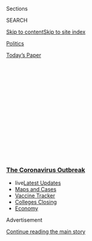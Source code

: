 <div id="app">

<div>

<div>

<div>

<div class="NYTAppHideMasthead css-1q2w90k e1suatyy0">

<div class="section css-ui9rw0 e1suatyy2">

<div class="css-eph4ug er09x8g0">

<div class="css-6n7j50">

</div>

<span class="css-1dv1kvn">Sections</span>

<div class="css-10488qs">

<span class="css-1dv1kvn">SEARCH</span>

</div>

[Skip to content](#site-content)[Skip to site
index](#site-index)

</div>

<div id="masthead-section-label" class="css-1wr3we4 eaxe0e00">

[Politics](https://www.nytimes3xbfgragh.onion/section/politics)

</div>

<div class="css-10698na e1huz5gh0">

</div>

</div>

<div id="masthead-bar-one" class="section hasLinks css-15hmgas e1csuq9d3">

<div class="css-uqyvli e1csuq9d0">

</div>

<div class="css-1uqjmks e1csuq9d1">

</div>

<div class="css-9e9ivx">

[](https://myaccount.nytimes3xbfgragh.onion/auth/login?response_type=cookie&client_id=vi)

</div>

<div class="css-1bvtpon e1csuq9d2">

[Today’s
Paper](https://www.nytimes3xbfgragh.onion/section/todayspaper)

</div>

</div>

</div>

</div>

<div data-aria-hidden="false">

<div id="site-content" data-role="main">

<div>

<div class="css-1aor85t" style="opacity:0.000000001;z-index:-1;visibility:hidden">

<div class="css-1hqnpie">

<div class="css-epjblv">

<span class="css-17xtcya">[Politics](/section/politics)</span><span class="css-x15j1o">|</span><span class="css-fwqvlz">Pfizer
Gets $1.95 Billion to Produce Coronavirus Vaccine by Year’s
End</span>

</div>

<div class="css-k008qs">

<div class="css-1iwv8en">

<span class="css-18z7m18"></span>

<div>

</div>

</div>

<span class="css-1n6z4y">https://nyti.ms/2OOem6k</span>

<div class="css-1705lsu">

<div class="css-4xjgmj">

<div class="css-4skfbu" data-role="toolbar" data-aria-label="Social Media Share buttons, Save button, and Comments Panel with current comment count" data-testid="share-tools">

  - 
  - 
  - 
  - 
    
    <div class="css-6n7j50">
    
    </div>

  - 
  - 

</div>

</div>

</div>

</div>

</div>

</div>

<div class="css-13pd83m">

<div class="css-l9svim">

### [<span class="css-pa1jbp"><span class="css-1rxm0ex">The Coronavirus</span><span class="css-1rxm0ex"> Outbreak</span></span>](https://www.nytimes3xbfgragh.onion/news-event/coronavirus?name=styln-coronavirus-national&region=TOP_BANNER&variant=undefined&block=storyline_menu_recirc&action=click&pgtype=Article&impression_id=d34e7cb0-e395-11ea-81b0-ed0ce085a510)

  - <span class="css-ousu42"><span class="css-12clwdu">live</span>[Latest
    Updates](https://www.nytimes3xbfgragh.onion/2020/08/21/world/covid-19-coronavirus.html?name=styln-coronavirus-national&region=TOP_BANNER&variant=undefined&block=storyline_menu_recirc&action=click&pgtype=Article&impression_id=d34e7cb1-e395-11ea-81b0-ed0ce085a510)</span>
  - <span class="css-ousu42">[Maps and
    Cases](https://www.nytimes3xbfgragh.onion/interactive/2020/us/coronavirus-us-cases.html?name=styln-coronavirus-national&region=TOP_BANNER&variant=undefined&block=storyline_menu_recirc&action=click&pgtype=Article&impression_id=d34e7cb2-e395-11ea-81b0-ed0ce085a510)</span>
  - <span class="css-ousu42">[Vaccine
    Tracker](https://www.nytimes3xbfgragh.onion/interactive/2020/science/coronavirus-vaccine-tracker.html?name=styln-coronavirus-national&region=TOP_BANNER&variant=undefined&block=storyline_menu_recirc&action=click&pgtype=Article&impression_id=d34e7cb3-e395-11ea-81b0-ed0ce085a510)</span>
  - <span class="css-ousu42">[Colleges
    Closing](https://www.nytimes3xbfgragh.onion/2020/08/19/us/colleges-closing-covid.html?name=styln-coronavirus-national&region=TOP_BANNER&variant=undefined&block=storyline_menu_recirc&action=click&pgtype=Article&impression_id=d34e7cb4-e395-11ea-81b0-ed0ce085a510)</span>
  - <span class="css-ousu42">[Economy](https://www.nytimes3xbfgragh.onion/live/2020/08/20/business/stock-market-today-coronavirus?name=styln-coronavirus-national&region=TOP_BANNER&variant=undefined&block=storyline_menu_recirc&action=click&pgtype=Article&impression_id=d34e7cb5-e395-11ea-81b0-ed0ce085a510)</span>

</div>

</div>

<div id="top-wrapper" class="css-1sy8kpn">

<div id="top-slug" class="css-l9onyx">

Advertisement

</div>

[Continue reading the main
story](#after-top)

<div class="ad top-wrapper" style="text-align:center;height:100%;display:block;min-height:250px">

<div id="top" class="place-ad" data-position="top" data-size-key="top">

</div>

</div>

<div id="after-top">

</div>

</div>

<div>

<div id="sponsor-wrapper" class="css-1hyfx7x">

<div id="sponsor-slug" class="css-19vbshk">

Supported by

</div>

[Continue reading the main
story](#after-sponsor)

<div id="sponsor" class="ad sponsor-wrapper" style="text-align:center;height:100%;display:block">

</div>

<div id="after-sponsor">

</div>

</div>

<div class="css-186x18t">

</div>

<div class="css-1vkm6nb ehdk2mb0">

# Pfizer Gets $1.95 Billion to Produce Coronavirus Vaccine by Year’s End

</div>

Two pharmaceutical companies announced a nearly $2 billion contract for
600 million doses of a vaccine, with the first 100 million promised
before the end of the year.

<div class="css-79elbk" data-testid="photoviewer-wrapper">

<div class="css-z3e15g" data-testid="photoviewer-wrapper-hidden">

</div>

<div class="css-1a48zt4 ehw59r15" data-testid="photoviewer-children">

![<span class="css-16f3y1r e13ogyst0" data-aria-hidden="true">The first
patient enrolled in Pfizer’s Covid-19 vaccine trial receiving an
injection at the University of Maryland School of Medicine in Baltimore
in
May.</span><span class="css-cnj6d5 e1z0qqy90" itemprop="copyrightHolder"><span class="css-1ly73wi e1tej78p0">Credit...</span><span><span>University
of Maryland School of Medicine, via Associated
Press</span></span></span>](https://static01.graylady3jvrrxbe.onion/images/2020/07/22/us/politics/22dc-virus-vaccine/merlin_174113568_f0395436-1ab7-4df9-86d6-fd1b39b08578-articleLarge.jpg?quality=75&auto=webp&disable=upscale)

</div>

</div>

<div class="css-18e8msd">

<div class="css-vp77d3 epjyd6m0">

<div class="css-1baulvz">

By [<span class="css-1baulvz" itemprop="name">Noah
Weiland</span>](https://www.nytimes3xbfgragh.onion/by/noah-weiland),
[<span class="css-1baulvz" itemprop="name">Denise
Grady</span>](https://www.nytimes3xbfgragh.onion/by/denise-grady) and
[<span class="css-1baulvz last-byline" itemprop="name">David E.
Sanger</span>](https://www.nytimes3xbfgragh.onion/by/david-e-sanger)

</div>

</div>

  - 
    
    <div class="css-ld3wwf e16638kd2">
    
    Published July 22, 2020Updated July 30,
    2020
    
    </div>

  - 
    
    <div class="css-4xjgmj">
    
    <div class="css-pvvomx" data-role="toolbar" data-aria-label="Social Media Share buttons, Save button, and Comments Panel with current comment count" data-testid="share-tools">
    
      - 
      - 
      - 
      - 
        
        <div class="css-6n7j50">
        
        </div>
    
      - 
      - 
    
    </div>
    
    </div>

</div>

</div>

<div class="section meteredContent css-1r7ky0e" name="articleBody" itemprop="articleBody">

<div class="css-1fanzo5 StoryBodyCompanionColumn">

<div class="css-53u6y8">

WASHINGTON — As nations around the world race to lock up [coronavirus
vaccines](https://www.nytimes3xbfgragh.onion/2020/07/27/health/moderna-vaccine-covid.html)
even before they are ready, the Trump administration on Wednesday made
one of the largest investments yet, announcing a nearly $2 billion
contract with
[Pfizer](https://www.nytimes3xbfgragh.onion/2020/07/27/health/moderna-vaccine-covid.html)
and a German biotechnology company for 100 million doses by December.

The contract is part of what the White House calls the Warp Speed
project, an effort to drastically shorten the time it would take to
manufacture and distribute a working
[vaccine](https://www.nytimes3xbfgragh.onion/2020/07/22/upshot/vaccine-coronavirus-government-purchase.html).
So far, the United States has put money into more than a half dozen
efforts, hoping to build manufacturing ability for an eventual
breakthrough.

Europe has a parallel effort underway. Germany recently took a 23
percent stake in a German firm, CureVac, that [President Trump once
tried to
lure](https://www.nytimes3xbfgragh.onion/2020/03/15/world/europe/cornonavirus-vaccine-us-germany.html)
to American shores in hopes that its vaccine, if successful, would be
distributed in the United States first. A [European-led fund-raising
effort in
May](https://www.nytimes3xbfgragh.onion/2020/05/04/world/europe/eu-coronavirus-vaccine.html)
brought $8 billion in pledges from the world’s governments,
philanthropists and leaders for coronavirus vaccine research, even with
the United States sitting out the conference.

China, meantime, has militarized the effort: Researchers associated with
the Academy of Military Medical Sciences have developed one of China’s
leading vaccine candidates, and another Chinese firm, Sinopharm Group,
announced in June that it was beginning Phase 3 trials in the United
Arab Emirates.

</div>

</div>

<div class="css-1fanzo5 StoryBodyCompanionColumn">

<div class="css-53u6y8">

The Pfizer contract, an agreement to ensure the pharmaceutical giant has
a market for its work, is the biggest splash yet by the Americans. No
vaccine has yet been developed, and it is not clear whether the Pfizer
version will work. But if the vaccine being produced by Pfizer and
BioNTech, the German firm, proves to be safe and effective in clinical
trials, the companies say they could manufacture those first 100 million
doses by the end of the year.

Under [the
arrangement](https://www.businesswire.com/news/home/20200722005438/en/Pfizer-BioNTech-Announce-Agreement-U.S.-Government-600),
the federal government would obtain that first batch for $1.95 billion,
or about $20 a dose, with the rights to acquire up to 500 million more,
or 600 million total. Americans would receive the vaccine for free.
Before it could be distributed, it would need emergency approval by the
Food and Drug Administration. But the U.S. government does not pay the
nearly $2 billion until the drug is approved and the first 100 million
doses are delivered.

Pfizer said that large-scale safety and efficacy trials were to begin
this month, with regulatory review set for as early as October, although
nothing was guaranteed.

“Depending on success in clinical trials, today’s agreement will enable
the delivery of approximately 100 million doses of vaccine being
developed by Pfizer and BioNTech,” Alex M. Azar II, the health
secretary, said in a statement announcing the deal.

On Monday, Pfizer and
[AstraZeneca](https://www.nytimes3xbfgragh.onion/2020/05/21/health/coronavirus-vaccine-astrazeneca.html),
a British-Swedish drug company developing a potential
[vaccine](https://www.nytimes3xbfgragh.onion/interactive/2020/06/09/magazine/covid-vaccine.html)
with Oxford University, [released
data](https://www.nytimes3xbfgragh.onion/2020/07/20/world/covid-coronavirus-vaccine.html)
suggesting that their vaccines could stimulate strong immune responses
with only minor side effects.

</div>

</div>

<div class="css-1fanzo5 StoryBodyCompanionColumn">

<div class="css-53u6y8">

But unlike AstraZeneca, which has also obtained funding from the U.S.
government, Pfizer did not receive a contract for its earlier research
and development efforts — only for the doses and their
distribution.

<div id="NYT_MAIN_CONTENT_1_REGION" class="css-9tf9ac">

<div>

<div id="styln-covid-updates-world" class="section interactive-content interactive-size-medium css-1ftcdic">

<div class="css-17ih8de interactive-body">

<div id="styln-briefing-block" data-asset-id="QXJ0aWNsZTpueXQ6Ly9hcnRpY2xlLzVlZmEyNmIwLWIwYjYtNTdiMC05OWRjLWUwZWIwZmI0NGJlZg==">

<div class="briefing-block-header-section">

# [Latest Updates: The Coronavirus Outbreak](https://www.nytimes3xbfgragh.onion/2020/08/21/world/covid-19-coronavirus.html?action=click&pgtype=Article&state=default&region=MAIN_CONTENT_1&context=storylines_live_updates)

<div class="briefing-block-ts">

Updated 2020-08-21T09:57:24.778Z

</div>

</div>

  - [Shutdowns, warnings and scoldings follow gatherings on college
    campuses.](https://www.nytimes3xbfgragh.onion/2020/08/21/world/covid-19-coronavirus.html?action=click&pgtype=Article&state=default&region=MAIN_CONTENT_1&context=storylines_live_updates#link-4690b6aa)
  - [As he accepts the Democratic nomination, Biden knocks Trump’s
    pandemic
    response.](https://www.nytimes3xbfgragh.onion/2020/08/21/world/covid-19-coronavirus.html?action=click&pgtype=Article&state=default&region=MAIN_CONTENT_1&context=storylines_live_updates#link-324af071)
  - [Hundreds of doctors in Kenya go on strike over their pay and
    protective
    gear.](https://www.nytimes3xbfgragh.onion/2020/08/21/world/covid-19-coronavirus.html?action=click&pgtype=Article&state=default&region=MAIN_CONTENT_1&context=storylines_live_updates#link-35890b73)

<div class="briefing-block-footer">

<div class="briefing-block-footer-meta">

[See more
updates](https://www.nytimes3xbfgragh.onion/2020/08/21/world/covid-19-coronavirus.html?action=click&pgtype=Article&state=default&region=MAIN_CONTENT_1&context=storylines_live_updates)

</div>

<div class="briefing-block-briefinglinks">

<span>More live coverage:</span>
[Markets](https://www.nytimes3xbfgragh.onion/live/2020/08/20/business/stock-market-today-coronavirus?action=click&pgtype=Article&state=default&region=MAIN_CONTENT_1&context=storylines_live_updates)

</div>

</div>

</div>

</div>

</div>

</div>

</div>

By refusing funding up until now, Pfizer was able to avoid drawn-out
contractual negotiations and get its vaccine to trials, company
officials say.

“We didn’t accept the federal government funding solely for the reason
that we wanted to be able to move as quickly as possible with our
vaccine candidate into the clinic,” John Young, Pfizer’s chief business
officer, said on Tuesday at [a congressional
hearing](https://www.nytimes3xbfgragh.onion/2020/07/21/health/covid-19-vaccine-coronavirus-moderna-pfizer.html)
with executives from five vaccine manufacturers.

Pfizer and BioNTech are developing a
[vaccine](https://www.nytimes3xbfgragh.onion/2020/05/15/us/politics/coronavirus-vaccine-timeline.html)
candidate that uses genetic material from the virus, [known as messenger
RNA](https://www.nytimes3xbfgragh.onion/2020/05/05/health/pfizer-vaccine-coronavirus.html),
to stimulate the immune system without making the recipient sick. The
technology can create a vaccine quickly, but has not yet produced one
that has been approved and
marketed.

[Moderna](https://www.nytimes3xbfgragh.onion/2020/07/27/health/moderna-vaccine-covid.html),
a Massachusetts biotech company, received $483 million from the U.S.
government for its vaccine development and is also using mRNA
technology. By putting the might of an industry giant behind it, Pfizer
is making the technology mainstream.

<div id="NYT_MAIN_CONTENT_2_REGION" class="css-9tf9ac">

<div>

</div>

</div>

The lack of a track record has prompted some skepticism about this
approach, but Dr. Kathrin Jansen, a senior vice president and the head
of vaccine research and development at Pfizer, dismissed the criticism.

“That’s not a scientific mind-set — that just because it’s new, it will
fail,” she said in an interview.

</div>

</div>

<div class="css-1fanzo5 StoryBodyCompanionColumn">

<div class="css-53u6y8">

Earlier in her career, Dr. Jansen worked for Merck, where she led its
development of a vaccine to prevent cervical cancer, which is caused by
a virus. The vaccine, Gardasil, has been successful. It, too, used a
technology that was new at the time and faced considerable skepticism.

Dr. Jansen said Pfizer had placed its bet on messenger RNA not just
because the technology could produce a vaccine quickly, but also because
its review of previous work by BioNTech on experimental cancer vaccines
suggested the approach could cause a powerful immune response. Before
the coronavirus pandemic, the two companies had been collaborating on
flu vaccines.

Vaccines using mRNA consist of genetic material from part of the virus,
encased in tiny particles made of fat that help it get into human cells.
The messenger RNA then prompts the cells to churn out a tiny piece of
the virus, causing the immune system to attack the real virus if the
person is exposed. In essence, the patient’s cells become factories for
a harmless fragment of the virus.

These vaccines set off several different kinds of immune responses, Dr.
Jansen said, which is important because scientists do not know yet which
type will be most potent against the coronavirus.

Dr. Jansen described making such a vaccine as a clean, fast process that
required a relatively small footprint to produce many
doses.

<div id="NYT_MAIN_CONTENT_3_REGION" class="css-9tf9ac">

<div>

<div id="styln-prism-freeform-1594220623585" class="section interactive-content interactive-size-medium css-1ftcdic">

<div class="css-17ih8de interactive-body">

<div id="prism-freeform-block-18477" class="css-19mumt8" data-role="complementary" data-storyline="The Coronavirus Outbreak" data-truncated="true" tabindex="0">

<div class="css-a8d9oz">

<div class="css-eb027h">

[](https://www.nytimes3xbfgragh.onion/news-event/coronavirus?action=click&pgtype=Article&state=default&region=MAIN_CONTENT_3&context=storylines_faq)

### The Coronavirus Outbreak ›

#### Frequently Asked Questions

Updated August 17, 2020

  - #### Why does standing six feet away from others help?
    
      - The coronavirus spreads primarily through droplets from your
        mouth and nose, especially when you cough or sneeze. The C.D.C.,
        one of the organizations using that measure, [bases its
        recommendation of six
        feet](https://www.nytimes3xbfgragh.onion/2020/04/14/health/coronavirus-six-feet.html?action=click&pgtype=Article&state=default&region=MAIN_CONTENT_3&context=storylines_faq)
        on the idea that most large droplets that people expel when they
        cough or sneeze will fall to the ground within six feet. But six
        feet has never been a magic number that guarantees complete
        protection. Sneezes, for instance, can launch droplets a lot
        farther than six feet, [according to a recent
        study](https://jamanetwork.com/journals/jama/fullarticle/2763852).
        It's a rule of thumb: You should be safest standing six feet
        apart outside, especially when it's windy. But keep a mask on at
        all times, even when you think you’re far enough apart.

  - #### I have antibodies. Am I now immune?
    
      - As of right now,[that seems likely, for at least several
        months.](https://www.nytimes3xbfgragh.onion/2020/07/22/health/covid-antibodies-herd-immunity.html?action=click&pgtype=Article&state=default&region=MAIN_CONTENT_3&context=storylines_faq)
        There have been frightening accounts of people suffering what
        seems to be a second bout of Covid-19. But experts say these
        patients may have a drawn-out course of infection, with the
        virus taking a slow toll weeks to months after initial exposure.
        People infected with the coronavirus typically
        [produce](https://www.nature.com/articles/s41586-020-2456-9)
        immune molecules called antibodies, which are [protective
        proteins made in response to an
        infection](https://www.nytimes3xbfgragh.onion/2020/05/07/health/coronavirus-antibody-prevalence.html?action=click&pgtype=Article&state=default&region=MAIN_CONTENT_3&context=storylines_faq)[.
        These antibodies
        may](https://www.nytimes3xbfgragh.onion/2020/05/07/health/coronavirus-antibody-prevalence.html?action=click&pgtype=Article&state=default&region=MAIN_CONTENT_3&context=storylines_faq)
        last in the body [only two to three
        months](https://www.nature.com/articles/s41591-020-0965-6),
        which may seem worrisome, but that’s perfectly normal after an
        acute infection subsides, said Dr. Michael Mina, an immunologist
        at Harvard University. It may be possible to get the coronavirus
        again, but it’s highly unlikely that it would be possible in a
        short window of time from initial infection or make people
        sicker the second time.

  - #### I’m a small-business owner. Can I get relief?
    
      - The [stimulus bills enacted in
        March](https://www.nytimes3xbfgragh.onion/article/small-business-loans-stimulus-grants-freelancers-coronavirus.html?action=click&pgtype=Article&state=default&region=MAIN_CONTENT_3&context=storylines_faq)
        offer help for the millions of American small businesses. Those
        eligible for aid are businesses and nonprofit organizations with
        fewer than 500 workers, including sole proprietorships,
        independent contractors and freelancers. Some larger companies
        in some industries are also eligible. The help being offered,
        which is being managed by the Small Business Administration,
        includes the Paycheck Protection Program and the Economic Injury
        Disaster Loan program. But lots of folks have [not yet seen
        payouts.](https://www.nytimes3xbfgragh.onion/interactive/2020/05/07/business/small-business-loans-coronavirus.html?action=click&pgtype=Article&state=default&region=MAIN_CONTENT_3&context=storylines_faq)
        Even those who have received help are confused: The rules are
        draconian, and some are stuck sitting on [money they don’t know
        how to
        use.](https://www.nytimes3xbfgragh.onion/2020/05/02/business/economy/loans-coronavirus-small-business.html?action=click&pgtype=Article&state=default&region=MAIN_CONTENT_3&context=storylines_faq)
        Many small-business owners are getting less than they expected
        or [not hearing anything at
        all.](https://www.nytimes3xbfgragh.onion/2020/06/10/business/Small-business-loans-ppp.html?action=click&pgtype=Article&state=default&region=MAIN_CONTENT_3&context=storylines_faq)

  - #### What are my rights if I am worried about going back to work?
    
      - Employers have to provide [a safe
        workplace](https://www.osha.gov/SLTC/covid-19/standards.html)
        with policies that protect everyone equally. [And if one of your
        co-workers tests positive for the coronavirus, the
        C.D.C.](https://www.nytimes3xbfgragh.onion/article/coronavirus-money-unemployment.html?action=click&pgtype=Article&state=default&region=MAIN_CONTENT_3&context=storylines_faq)
        has said that [employers should tell their
        employees](https://www.cdc.gov/coronavirus/2019-ncov/community/guidance-business-response.html)
        -- without giving you the sick employee’s name -- that they may
        have been exposed to the virus.

  - #### What is school going to look like in September?
    
      - It is unlikely that many schools will return to a normal
        schedule this fall, requiring the grind of [online
        learning](https://www.nytimes3xbfgragh.onion/2020/06/05/us/coronavirus-education-lost-learning.html?action=click&pgtype=Article&state=default&region=MAIN_CONTENT_3&context=storylines_faq),
        [makeshift child
        care](https://www.nytimes3xbfgragh.onion/2020/05/29/us/coronavirus-child-care-centers.html?action=click&pgtype=Article&state=default&region=MAIN_CONTENT_3&context=storylines_faq)
        and [stunted
        workdays](https://www.nytimes3xbfgragh.onion/2020/06/03/business/economy/coronavirus-working-women.html?action=click&pgtype=Article&state=default&region=MAIN_CONTENT_3&context=storylines_faq)
        to continue. California’s two largest public school districts —
        Los Angeles and San Diego — said on July 13, that [instruction
        will be remote-only in the
        fall](https://www.nytimes3xbfgragh.onion/2020/07/13/us/lausd-san-diego-school-reopening.html?action=click&pgtype=Article&state=default&region=MAIN_CONTENT_3&context=storylines_faq),
        citing concerns that surging coronavirus infections in their
        areas pose too dire a risk for students and teachers. Together,
        the two districts enroll some 825,000 students. They are the
        largest in the country so far to abandon plans for even a
        partial physical return to classrooms when they reopen in
        August. For other districts, the solution won’t be an
        all-or-nothing approach. [Many
        systems](https://bioethics.jhu.edu/research-and-outreach/projects/eschool-initiative/school-policy-tracker/),
        including the nation’s largest, New York City, are devising
        [hybrid
        plans](https://www.nytimes3xbfgragh.onion/2020/06/26/us/coronavirus-schools-reopen-fall.html?action=click&pgtype=Article&state=default&region=MAIN_CONTENT_3&context=storylines_faq)
        that involve spending some days in classrooms and other days
        online. There’s no national policy on this yet, so check with
        your municipal school system regularly to see what is happening
        in your
community.

<div id="styln-survey-component-18477" class="styln-survey-component" data-surveyname="faq" data-surveystoryline="coronavirus">

</div>

</div>

<div class="css-6mllg9">

</div>

<div class="css-pmm6ed">

<span class="css-5gimkt"></span>

</div>

</div>

</div>

</div>

</div>

</div>

</div>

She added that it “has the potential to be fast to produce a product
that is very well defined and very pure.”

Several other companies are also making such vaccines, and each has its
own formulation of the genetic material and types of fat used to encase
it.

</div>

</div>

<div class="css-1fanzo5 StoryBodyCompanionColumn">

<div class="css-53u6y8">

The large vaccine studies set to begin this month will each include
30,000 people, with some getting placebo shots. The [Food and Drug
Administration has
said](https://www.fda.gov/regulatory-information/search-fda-guidance-documents/development-and-licensure-vaccines-prevent-covid-19)
that to be considered effective, a coronavirus vaccine should protect 50
percent of the people who receive it.

Companies hope to show proof of effectiveness by the fall, but that will
depend on enrolling enough volunteers in areas where the infection rate
is high enough to see a significant difference between the vaccinated
people and the placebo group.

“We think we will see the end points, given that the infection rates are
going up, up, up,” Dr. Jansen said. “If the stars are aligned, it could
be next fall. But everything has to be right.”

Dr. Amesh Adalja, an infectious disease physician and senior scholar at
the Johns Hopkins University Center for Health Security, said that
Pfizer, unlike some smaller pharmaceutical companies that the government
had contracted with, did not need research money because it was likely
to have the infrastructure and early data it needed to speed its vaccine
to trials without federal assistance.

“Pfizer is a company that has a lot of expertise in making vaccines,” he
said. “They knew that any negotiation with the government could have
delayed the start” of trials, which he said the company knew how to set
up rapidly.

He added that the $1.95 billion agreement was a way to guarantee a
market for the vaccine at the end of production, since prominent
drugmakers have historically been hesitant to spend on infectious
disease outbreaks.

“Advance purchase agreements have been one way we’ve been able to
acquire vaccines and countermeasures against certain threats that
pharmaceutical companies have traditionally stayed away from,” he said.

</div>

</div>

<div class="css-1fanzo5 StoryBodyCompanionColumn">

<div class="css-53u6y8">

The agreement with Pfizer, which the company and the Department of
Health and Human Services announced Wednesday morning, is the largest
one yet for Operation Warp Speed. The federal government announced this
month that it would pay the Maryland-based company
[Novavax](https://www.nytimes3xbfgragh.onion/2020/07/16/health/coronavirus-vaccine-novavax.html)
$1.6 billion to expedite the development of a [coronavirus
vaccine](https://www.nytimes3xbfgragh.onion/interactive/2020/science/coronavirus-vaccine-tracker.html).

“We’ve been committed to making the impossible possible by working
tirelessly to develop and produce in record time a safe and effective
vaccine to help bring an end to this global health crisis,” Dr. Albert
Bourla, Pfizer’s chairman and chief executive officer, said in a news
release.

</div>

</div>

<div>

</div>

</div>

<div>

</div>

<div>

</div>

<div>

</div>

<div>

<div id="bottom-wrapper" class="css-1ede5it">

<div id="bottom-slug" class="css-l9onyx">

Advertisement

</div>

[Continue reading the main
story](#after-bottom)

<div id="bottom" class="ad bottom-wrapper" style="text-align:center;height:100%;display:block;min-height:90px">

</div>

<div id="after-bottom">

</div>

</div>

</div>

</div>

</div>

## Site Index

<div>

</div>

## Site Information Navigation

  - [© <span>2020</span> <span>The New York Times
    Company</span>](https://help.nytimes3xbfgragh.onion/hc/en-us/articles/115014792127-Copyright-notice)

<!-- end list -->

  - [NYTCo](https://www.nytco.com/)
  - [Contact
    Us](https://help.nytimes3xbfgragh.onion/hc/en-us/articles/115015385887-Contact-Us)
  - [Work with us](https://www.nytco.com/careers/)
  - [Advertise](https://nytmediakit.com/)
  - [T Brand Studio](http://www.tbrandstudio.com/)
  - [Your Ad
    Choices](https://www.nytimes3xbfgragh.onion/privacy/cookie-policy#how-do-i-manage-trackers)
  - [Privacy](https://www.nytimes3xbfgragh.onion/privacy)
  - [Terms of
    Service](https://help.nytimes3xbfgragh.onion/hc/en-us/articles/115014893428-Terms-of-service)
  - [Terms of
    Sale](https://help.nytimes3xbfgragh.onion/hc/en-us/articles/115014893968-Terms-of-sale)
  - [Site
    Map](https://spiderbites.nytimes3xbfgragh.onion)
  - [Help](https://help.nytimes3xbfgragh.onion/hc/en-us)
  - [Subscriptions](https://www.nytimes3xbfgragh.onion/subscription?campaignId=37WXW)

</div>

</div>

</div>

</div>
